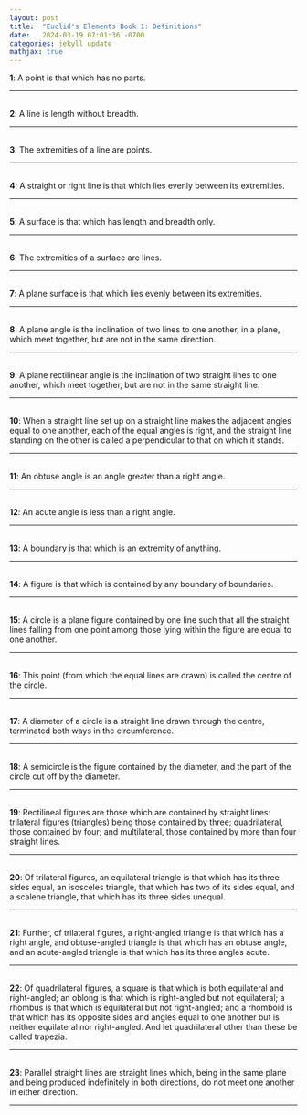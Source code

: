 ```yaml
---
layout: post
title:  "Euclid's Elements Book 1: Definitions"
date:   2024-03-19 07:01:36 -0700
categories: jekyll update
mathjax: true
---
```

<b>1</b>: A point is that which has no parts.
<br>
<hr>
<!--------------------------------------------->
<br>
<b>2</b>: A line is length without breadth.
<br>
<hr>
<!--------------------------------------------->
<br>
<b>3</b>: The extremities of a line are points.
<br>
<hr>
<!--------------------------------------------->
<br>
<b>4</b>: A straight or right line is that which lies evenly between its extremities.
<br>
<hr>
<!--------------------------------------------->
<br>
<b>5</b>: A surface is that which has length and breadth only.
<br>
<hr>
<!--------------------------------------------->
<br>
<b>6</b>: The extremities of a surface are lines.
<br>
<hr>
<!--------------------------------------------->
<br>
<b>7</b>: A plane surface is that which lies evenly between its extremities.
<br>
<hr>
<!--------------------------------------------->
<br>
<b>8</b>: A plane angle is the inclination of two lines to one another, in a plane, which meet together, but are not in the same direction.
<br>
<hr>
<!--------------------------------------------->
<br>
<b>9</b>: A plane rectilinear angle is the inclination of two straight lines to one another, which meet together, but are not in the same straight line.
<br>
<hr>
<!--------------------------------------------->
<br>
<b>10</b>: When a straight line set up on a straight line makes the adjacent angles equal to one another, each of the equal angles is right, and the straight line standing on the other is called a perpendicular to that on which it stands.
<br>
<hr>
<!--------------------------------------------->
<br>
<b>11</b>: An obtuse angle is an angle greater than a right angle.
<br>
<hr>
<!--------------------------------------------->
<br>
<b>12</b>: An acute angle is less than a right angle.
<br>
<hr>
<!--------------------------------------------->
<br>
<b>13</b>: A boundary is that which is an extremity of anything.
<br>
<hr>
<!--------------------------------------------->
<br>
<b>14</b>: A figure is that which is contained by any boundary of boundaries.
<br>
<hr>
<!--------------------------------------------->
<br>
<b>15</b>: A circle is a plane figure contained by one line such that all the straight lines falling from one point among those lying within the figure are equal to one another.
<br>
<hr>
<!--------------------------------------------->
<br>
<b>16</b>: This point (from which the equal lines are drawn) is called the centre of the circle.
<br>
<hr>
<!--------------------------------------------->
<br>
<b>17</b>: A diameter of a circle is a straight line drawn through the centre, terminated both ways in the circumference.
<br>
<hr>
<!--------------------------------------------->
<br>
<b>18</b>: A semicircle is the figure contained by the diameter, and the part of the circle cut off by the diameter.
<br>
<hr>
<!--------------------------------------------->
<br>
<b>19</b>: Rectilineal figures are those which are contained by straight lines: trilateral figures (triangles) being those contained by three; quadrilateral, those contained by four; and multilateral, those contained by more than four straight lines.
<br>
<hr>
<!--------------------------------------------->
<br>
<b>20</b>: Of trilateral figures, an equilateral triangle is that which has its three sides equal, an isosceles triangle, that which has two of its sides equal, and a scalene triangle, that which has its three sides unequal.
<br>
<hr>
<!--------------------------------------------->
<br>
<b>21</b>: Further, of trilateral figures, a right-angled triangle is that which has a right angle, and obtuse-angled triangle is that which has an obtuse angle, and an acute-angled triangle is that which has its three angles acute.
<br>
<hr>
<!--------------------------------------------->
<br>
<b>22</b>: Of quadrilateral figures, a square is that which is both equilateral and right-angled; an oblong is that which is right-angled but not equilateral; a rhombus is that which is equilateral but not right-angled; and a rhomboid is that which has its opposite sides and angles equal to one another but is neither equilateral nor right-angled. And let quadrilateral other than these be called trapezia.
<br>
<hr>
<!--------------------------------------------->
<br>
<b>23</b>: Parallel straight lines are straight lines which, being in the same plane and being produced indefinitely in both directions, do not meet one another in either direction.
<br>
<hr>


